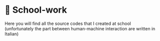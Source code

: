 # 🏫 School-work
Here you will find all the source codes that I created at school (unfortunately the part between human-machine interaction are written in Italian)
